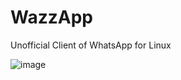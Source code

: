 # WazzApp
Unofficial Client of WhatsApp for Linux

![image](https://user-images.githubusercontent.com/79201496/109440052-b6422200-7a28-11eb-996e-d1d608ead07f.png)
